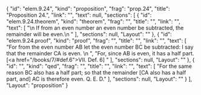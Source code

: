 {
  "id": "elem.9.24",
  "kind": "proposition",
  "frag": "prop.24",
  "title": "Proposition 24.",
  "link": "",
  "text": null,
  "sections": [
    {
      "id": "elem.9.24.theorem",
      "kind": "theorem",
      "frag": "",
      "title": "",
      "link": "",
      "text": [
        "\n       If from an even number an even number be subtracted, the remainder will be even.\n      "
      ],
      "sections": null,
      "Layout": ""
    },
    {
      "id": "elem.9.24.proof",
      "kind": "proof",
      "frag": "",
      "title": "",
      "link": "",
      "text": [
        "For from the even number AB let the even number BC be subtracted: I say that the remainder CA is even. \n      ",
        "For, since AB is even, it has a half part. [<a href=\"/books/7/#def.6\">VII. Def. 6</a>] "
      ],
      "sections": null,
      "Layout": ""
    },
    {
      "id": "",
      "kind": "qed",
      "frag": "",
      "title": "",
      "link": "",
      "text": [
        "For the same reason BC also has a half part; so that the remainder [CA also has a half part, and] AC is therefore even. Q. E. D."
      ],
      "sections": null,
      "Layout": ""
    }
  ],
  "Layout": "proposition"
}

